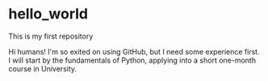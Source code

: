 # hello_world
This is my first repository

Hi humans! I'm so exited on using GitHub, but I need some experience first.
I will start by the fundamentals of Python, applying into a short one-month course in University.
